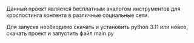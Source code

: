 Данный проект является бесплатным аналогом инструментов для кроспостинга контента в различные социальные сети.

Для запуска необходимо скачать и установить python 3.11 или новее, скачать проект и запустить файл main.py
